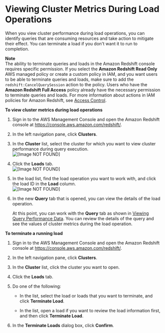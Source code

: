 # Viewing Cluster Metrics During Load Operations<a name="performance-metrics-loads"></a>

When you view cluster performance during load operations, you can identify queries that are consuming resources and take action to mitigate their effect\. You can terminate a load if you don't want it to run to completion\. 

**Note**  
The ability to terminate queries and loads in the Amazon Redshift console requires specific permission\. If you select the **Amazon Redshift Read Only** AWS managed policy or create a custom policy in IAM, and you want users to be able to terminate queries and loads, make sure to add the `redshift:CancelQuerySession` action to the policy\. Users who have the **Amazon Redshift Full Access** policy already have the necessary permission to terminate queries and loads\. For more information about actions in IAM policies for Amazon Redshift, see [Access Control](redshift-iam-authentication-access-control.md#redshift-iam-accesscontrol)\.

**To view cluster metrics during load operations**

1. Sign in to the AWS Management Console and open the Amazon Redshift console at [https://console\.aws\.amazon\.com/redshift/](https://console.aws.amazon.com/redshift/)\.

1. In the left navigation pane, click **Clusters**\.

1. In the **Cluster** list, select the cluster for which you want to view cluster performance during query execution\.  
![\[Image NOT FOUND\]](http://docs.aws.amazon.com/redshift/latest/mgmt/images/cm-metrics-10.png)

1. Click the **Loads** tab\.  
![\[Image NOT FOUND\]](http://docs.aws.amazon.com/redshift/latest/mgmt/images/cm-metrics-110.png)

1. In the load list, find the load operation you want to work with, and click the load ID in the **Load** column\.  
![\[Image NOT FOUND\]](http://docs.aws.amazon.com/redshift/latest/mgmt/images/cm-metrics-120.png)

1. In the new **Query** tab that is opened, you can view the details of the load operation\.

   At this point, you can work with the **Query** tab as shown in [Viewing Query Performance Data](performance-metrics-queries.md)\. You can review the details of the query and see the values of cluster metrics during the load operation\.

**To terminate a running load**

1. Sign in to the AWS Management Console and open the Amazon Redshift console at [https://console\.aws\.amazon\.com/redshift/](https://console.aws.amazon.com/redshift/)\.

1. In the left navigation pane, click **Clusters**\.

1. In the **Cluster** list, click the cluster you want to open\.

1. Click the **Loads** tab\.

1. Do one of the following:

   + In the list, select the load or loads that you want to terminate, and click **Terminate Load**\.

   + In the list, open a load if you want to review the load information first, and then click **Terminate Load**\.

1. In the **Terminate Loads** dialog box, click **Confirm**\.